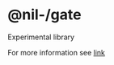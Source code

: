 # @nil-/gate

Experimental library

For more information see [link](https://mono-gate.vercel.app/Trial)
